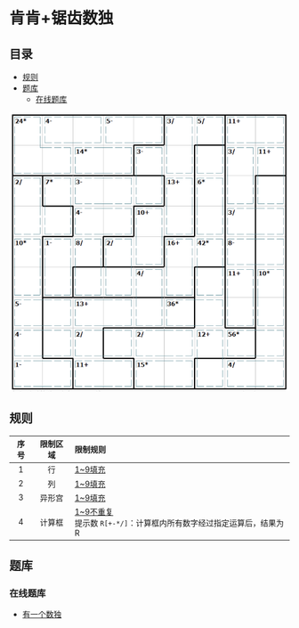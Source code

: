# 肯肯+锯齿数独
<!-- START doctoc generated TOC please keep comment here to allow auto update -->
<!-- DON'T EDIT THIS SECTION, INSTEAD RE-RUN doctoc TO UPDATE -->
## 目录

- [规则](#%E8%A7%84%E5%88%99)
- [题库](#%E9%A2%98%E5%BA%93)
  - [在线题库](#%E5%9C%A8%E7%BA%BF%E9%A2%98%E5%BA%93)

<!-- END doctoc generated TOC please keep comment here to allow auto update -->

![题](../../../images/sudoku/肯肯+锯齿数独.png)

## 规则

| 序号  | 限制区域 | 限制规则                                               |
|:---:|:----:|:---------------------------------------------------|
|  1  |  行   | [1~9填充]                                           |
|  2  |  列   | [1~9填充]                                           |
|  3  | 异形宫  | [1~9填充]                                           |
|  4  | 计算框  | [1~9不重复]<br/> 提示数 `R[+-*/]`：计算框内所有数字经过指定运算后，结果为 R |

## 题库

### 在线题库

- [有一个数独](https://shudu.one/killer-sudoku.php)

[1~9填充]: ../../../rules.md#1to9填充
[1~9不重复]: ../../../rules.md#1to9不重复
